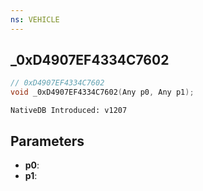 ```yaml
---
ns: VEHICLE
---
```

## _0xD4907EF4334C7602

```c
// 0xD4907EF4334C7602
void _0xD4907EF4334C7602(Any p0, Any p1);
```

```
NativeDB Introduced: v1207
```

## Parameters
* **p0**:
* **p1**:
